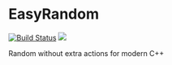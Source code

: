 # EasyRandom
[![Build Status](https://travis-ci.org/effolkronium/EasyRandom.svg?branch=master)](https://travis-ci.org/effolkronium/EasyRandom)
<img src="https://ci.appveyor.com/api/projects/status/github/EasyRandom?svg=true">

Random without extra actions for modern C++
